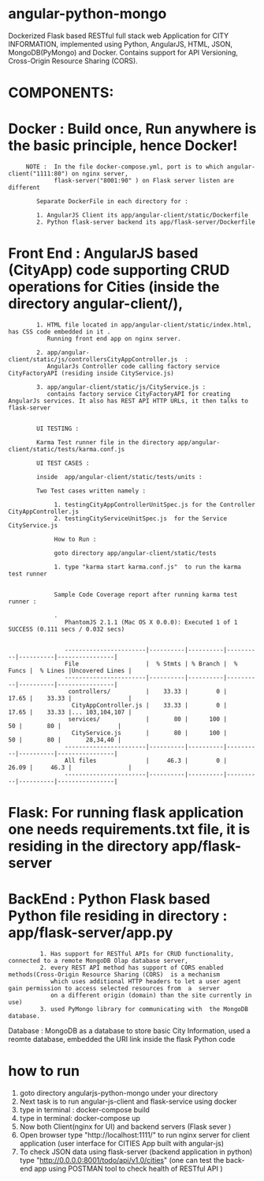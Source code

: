 
# angular-python-mongo

Dockerized Flask based RESTful full stack web Application for CITY INFORMATION, implemented using Python, AngularJS, HTML, JSON, MongoDB(PyMongo) and Docker.
Contains support for API Versioning, Cross-Origin Resource Sharing (CORS).

# COMPONENTS: 

# Docker : Build once, Run anywhere is the basic principle, hence Docker! 
		
		 NOTE :  In the file docker-compose.yml, port is to which angular-client("1111:80") on nginx server, 
		 		 flask-server("8001:90" ) on Flask server listen are different
		 		
		 	Separate DockerFile in each directory for :

		 	1. AngularJS Client its app/angular-client/static/Dockerfile  
		 	2. Python flask-server backend its app/flask-server/Dockerfile

 
# Front End : AngularJS based (CityApp) code supporting CRUD operations for Cities (inside the directory angular-client/), 
			
			1. HTML file located in app/angular-client/static/index.html, has CSS code embedded in it .
			   Running front end app on nginx server.

			2. app/angular-client/static/js/controllersCityAppController.js  :
               AngularJs Controller code calling factory service CityFactoryAPI (residing inside CityService.js) 	                     

			3. app/angular-client/static/js/CityService.js : 
			   contains factory service CityFactoryAPI for creating AngularJs services. It also has REST API HTTP URLs, it then talks to flask-server   


			UI TESTING :

			Karma Test runner file in the directory app/angular-client/static/tests/karma.conf.js 

			UI TEST CASES : 

			inside  app/angular-client/static/tests/units : 

			Two Test cases written namely :

				 1. testingCityAppControllerUnitSpec.js for the Controller CityAppController.js 
				 2. testingCityServiceUnitSpec.js  for the Service CityService.js 

				 How to Run :

				 goto directory app/angular-client/static/tests

				 1. type "karma start karma.conf.js"  to run the karma test runner  


				 Sample Code Coverage report after running karma test runner :

				 .
					PhantomJS 2.1.1 (Mac OS X 0.0.0): Executed 1 of 1 SUCCESS (0.111 secs / 0.032 secs)


					-----------------------|----------|----------|----------|----------|----------------|
					File                   |  % Stmts | % Branch |  % Funcs |  % Lines |Uncovered Lines |
					-----------------------|----------|----------|----------|----------|----------------|
					 controllers/          |    33.33 |        0 |    17.65 |    33.33 |                |
					  CityAppController.js |    33.33 |        0 |    17.65 |    33.33 |... 103,104,107 |
					 services/             |       80 |      100 |       50 |       80 |                |
					  CityService.js       |       80 |      100 |       50 |       80 |       28,34,40 |
					-----------------------|----------|----------|----------|----------|----------------|
					All files              |     46.3 |        0 |    26.09 |     46.3 |                |
					-----------------------|----------|----------|----------|----------|----------------|




# Flask:    For running flask application one needs requirements.txt file, it is residing in the directory app/flask-server 	


# BackEnd :  Python Flask based Python file residing in directory :  app/flask-server/app.py 

			 1. Has support for RESTful APIs for CRUD functionality, connected to a remote MongoDB Olap database server, 
			 2. every REST API method has support of CORS enabled methods(Cross-Origin Resource Sharing (CORS)  is a mechanism 
			 	which uses additional HTTP headers to let a user agent gain permission to access selected resources from  a  server 
			 	on a different origin (domain) than the site currently in use)
			 3. used PyMongo library for communicating with  the MongoDB database.

Database : 
           MongoDB as a database to store basic City Information, used a reomte database, 
		   embedded the URI link inside the flask Python code    


# how to run

1. goto directory angularjs-python-mongo under your directory
2. Next task is to run angular-js-client and flask-service using docker
2. type in terminal :  docker-compose build
3. type in terminal:  docker-compose up 
4. Now both Client(nginx for UI) and backend servers (Flask sever )
5. Open browser type "http://localhost:1111/" to run nginx server for client application (user interface for CITIES App built with angular-js)
6. To check JSON data using flask-server (backend application in python) type "http://0.0.0.0:8001/todo/api/v1.0/cities" (one can test the back-end app using POSTMAN tool to check health of RESTful API )
